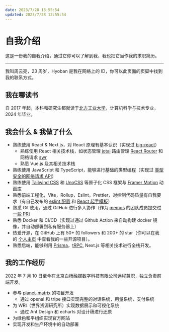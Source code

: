 ```yaml
---
date: 2023/7/28 13:55:54
updated: 2023/7/28 13:55:54
---
```


# 自我介绍

这是一份我的自我介绍，通过它你可以了解到我，我也把它当作我的求职简历。

---

我叫周云亮，23 周岁，Hyoban 是我在网络上的 ID，你可以此页面的页脚中找到我的联系方式。

## 我在哪读书

自 2017 年起，本科和研究生都就读于[北方工业大学](https://www.ncut.edu.cn)，计算机科学与技术专业，2024 年毕业。

## 我会什么 & 我做了什么

- 熟练使用 React & Next.js，对 React 原理有基本认识（实现过 [big-react](https://github.com/hyoban/big-react)）
  - 熟练使用 React 相关技术栈，如状态管理 [jotai](https://jotai.org) 路由管理 [React Router](https://reactrouter.com) 和网络请求 [swr](https://swr.vercel.app)
  - 熟悉 Vue.js 及其相关技术栈
- 熟练使用 JavaScript 和 TypeScript，能够进行基础的类型编程（实现过 [类型安全的网络请求 API](https://github.com/planet-matrix/restarter/blob/main/packages/web/src/lib/network.ts)）
- 熟练使用 [Tailwind CSS](https://tailwindcss.com) 和 [UnoCSS](https://unocss.dev) 等原子化 CSS 框架与 [Framer Motion](https://www.framer.com/motion/) 动画库
- 熟悉前端工程化，Vite，Rollup，Eslint，Prettier，对控制代码质量有自我要求（有自己发布的 [eslint 配置](https://github.com/hyoban/eslint-config-react) 和 [React 起手模板](https://github.com/planet-matrix/restarter)）
- 熟悉 Git 使用，通过 GitHub 进行多人协作（作为 [memos](https://github.com/usememos/memos) 的团队成员提交过 [一些 PR](https://github.com/usememos/memos/pulls?q=is%3Apr+author%3Ahyoban)）
- 熟悉 Docker 和 CI/CD（实现过通过 Github Action 来自动构建 docker 镜像，并自动部署到私有服务器上）
- 热爱开源，在 GitHub 上有 50+ 的 followers 和 200+ 的 star（你可以在我的 [个人主页](https://github.com/hyoban) 中查看我的一些开源项目）。
- 熟悉后端，能够利用 [Prisma](https://www.prisma.io/)，[tRPC](https://trpc.io/), Next.js 等相关技术进行全栈开发。

## 我的工作经历

2022 年 7 月 10 日至今在北京白杨融媒数字科技有限公司远程兼职，独立负责前端开发。

- 参与 [planet-matrix](https://github.com/planet-matrix) 的项目开发
  - 通过 openai 和 tripe 接口实现完整的对话系统，用量系统，支付系统
- 为 WRI（世界资源研究所）实现数据展示和可视化系统
  - 通过 Ant Design 和 echarts 对设计稿进行还原
- 为绿色和平组织实现官方网站
- 实现开发和生产环境中的自动部署

